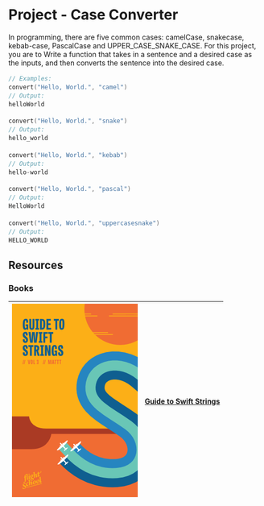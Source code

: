# Project  - Case Converter

In programming, there are five common cases: camelCase, snakecase, kebab-case, PascalCase and UPPER_CASE_SNAKE_CASE. For this project, you are to Write a function that takes in a sentence and a desired case as the inputs, and then converts the sentence into the desired case.

```swift
// Examples:
convert("Hello, World.", "camel")
// Output:
helloWorld

convert("Hello, World.", "snake")
// Output:
hello_world

convert("Hello, World.", "kebab")
// Output:
hello-world

convert("Hello, World.", "pascal")
// Output: 
HelloWorld

convert("Hello, World.", "uppercasesnake")
// Output:
HELLO_WORLD
```

## Resources
### Books
| ![Profile](Img/StringBook.png)  | [Guide to Swift Strings](https://flight.school/books/strings/) |
| ------------- | ------------- |
